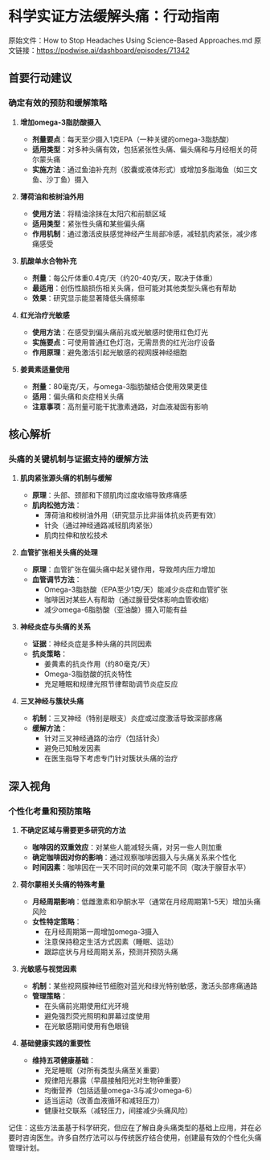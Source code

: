 # 科学实证方法缓解头痛：行动指南

原始文件：How to Stop Headaches Using Science-Based Approaches.md
原文链接：https://podwise.ai/dashboard/episodes/71342

## 首要行动建议

### 确定有效的预防和缓解策略

1. **增加omega-3脂肪酸摄入**
   - **剂量要点**：每天至少摄入1克EPA（一种关键的omega-3脂肪酸）
   - **适用类型**：对多种头痛有效，包括紧张性头痛、偏头痛和与月经相关的荷尔蒙头痛
   - **实施方法**：通过鱼油补充剂（胶囊或液体形式）或增加多脂海鱼（如三文鱼、沙丁鱼）摄入

2. **薄荷油和桉树油外用**
   - **使用方法**：将精油涂抹在太阳穴和前额区域
   - **适用类型**：紧张性头痛和某些偏头痛
   - **作用机制**：通过激活皮肤感觉神经产生局部冷感，减轻肌肉紧张，减少疼痛感受

3. **肌酸单水合物补充**
   - **剂量**：每公斤体重0.4克/天（约20-40克/天，取决于体重）
   - **最适用**：创伤性脑损伤相关头痛，但可能对其他类型头痛也有帮助
   - **效果**：研究显示能显著降低头痛频率

4. **红光治疗光敏感**
   - **使用方法**：在感受到偏头痛前兆或光敏感时使用红色灯光
   - **实施要点**：可使用普通红色灯泡，无需昂贵的红光治疗设备
   - **作用原理**：避免激活引起光敏感的视网膜神经细胞

5. **姜黄素适量使用**
   - **剂量**：80毫克/天，与omega-3脂肪酸结合使用效果更佳
   - **适用**：偏头痛和炎症相关头痛
   - **注意事项**：高剂量可能干扰激素通路，对血液凝固有影响

## 核心解析

### 头痛的关键机制与证据支持的缓解方法

1. **肌肉紧张源头痛的机制与缓解**
   - **原理**：头部、颈部和下颌肌肉过度收缩导致疼痛感
   - **肌肉松弛方法**：
     * 薄荷油和桉树油外用（研究显示比非甾体抗炎药更有效）
     * 针灸（通过神经通路减轻肌肉紧张）
     * 肌肉拉伸和放松技术

2. **血管扩张相关头痛的处理**
   - **原理**：血管扩张在偏头痛中起关键作用，导致颅内压力增加
   - **血管调节方法**：
     * Omega-3脂肪酸（EPA至少1克/天）能减少炎症和血管扩张
     * 咖啡因对某些人有帮助（通过腺苷受体影响血管收缩）
     * 减少omega-6脂肪酸（亚油酸）摄入可能有益

3. **神经炎症与头痛的关系**
   - **证据**：神经炎症是多种头痛的共同因素
   - **抗炎策略**：
     * 姜黄素的抗炎作用（约80毫克/天）
     * Omega-3脂肪酸的抗炎特性
     * 充足睡眠和规律光照节律帮助调节炎症反应

4. **三叉神经与簇状头痛**
   - **机制**：三叉神经（特别是眼支）炎症或过度激活导致深部疼痛
   - **缓解方法**：
     * 针对三叉神经通路的治疗（包括针灸）
     * 避免已知触发因素
     * 在医生指导下考虑专门针对簇状头痛的治疗

## 深入视角

### 个性化考量和预防策略

1. **不确定区域与需要更多研究的方法**
   - **咖啡因的双重效应**：对某些人能减轻头痛，对另一些人则加重
   - **确定咖啡因对你的影响**：通过观察咖啡因摄入与头痛关系来个性化
   - **时间因素**：咖啡因在一天不同时间的效果可能不同（取决于腺苷水平）

2. **荷尔蒙相关头痛的特殊考量**
   - **月经周期影响**：低雌激素和孕酮水平（通常在月经周期第1-5天）增加头痛风险
   - **女性特定策略**：
     * 在月经周期第一周增加omega-3摄入
     * 注意保持稳定生活方式因素（睡眠、运动）
     * 跟踪症状与月经周期关系，预测并预防头痛

3. **光敏感与视觉因素**
   - **机制**：某些视网膜神经节细胞对蓝光和绿光特别敏感，激活头部疼痛通路
   - **管理策略**：
     * 在头痛前兆期使用红光环境
     * 避免强烈荧光照明和屏幕过度使用
     * 在光敏感期间使用有色眼镜

4. **基础健康实践的重要性**
   - **维持五项健康基础**：
     * 充足睡眠（对所有类型头痛至关重要）
     * 规律阳光暴露（早晨接触阳光对生物钟重要）
     * 均衡营养（包括适量omega-3与减少omega-6）
     * 适当运动（改善血液循环和减轻压力）
     * 健康社交联系（减轻压力，间接减少头痛风险）

记住：这些方法虽基于科学研究，但应在了解自身头痛类型的基础上应用，并在必要时咨询医生。许多自然疗法可以与传统医疗结合使用，创建最有效的个性化头痛管理计划。
